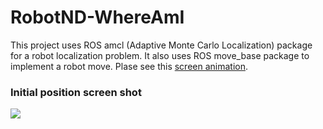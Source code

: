 # RobotND-WhereAmI

This project uses ROS amcl (Adaptive Monte Carlo Localization) package for a robot localization problem.
It also uses ROS move_base package to implement a robot move. Plase see this
[screen animation](https://drive.google.com/file/d/1MWK_HzjFOM8zax4BueuzpNDKP5VAOFFZ/view?usp=sharing).

### Initial position screen shot
![](https://drive.google.com/file/d/1kRoOe4yFdVena1Upt8rQNcZkYHJjgY0x/view?usp=sharing)
